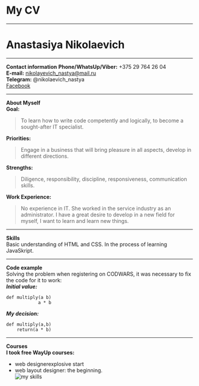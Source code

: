 # My CV # 
---
# Anastasiya Nikolaevich #
---
**Contact information**
**Phone/WhatsUp/Viber:** +375 29 764 26 04  
**E-mail:** nikolayevich_nastya@mail.ru  
**Telegram:** @nikolaevich_nastya  
[Facebook](https://www.facebook.com/nikolaevichaa)  

---
**About Myself**  
**Goal:** 
>To learn how to write code competently and logically, to become a sought-after IT specialist.  
>
**Priorities:** 
>Engage in a business that will bring pleasure in all aspects, develop in different directions.  
>
**Strengths:** 
>Diligence, responsibility, discipline, responsiveness, communication skills.  
>
**Work Experience:** 
>No experience in IT. She worked in the service industry as an administrator. I have a great desire to develop in a new field for myself, I want to learn and learn new things.

---
**Skills**  
Basic understanding of HTML and CSS. In the process of learning JavaSkript.  

---
**Code example**  
Solving the problem when registering on CODWARS, it was necessary to fix the code for it to work:  
***Initial value:*** 
```
def multiply(a b)  
            a * b  
```
***My decision:***  
```
def multiply(a,b)   
    return(a * b)
```
---
**Courses**  
**I took free WayUp courses:**  
+ web designerexplosive start  
+ web layout designer: the beginning.  
![my skills](C:\Users\kokok\Desktop\photo_2022-06-03_15-35-14.jpg)
